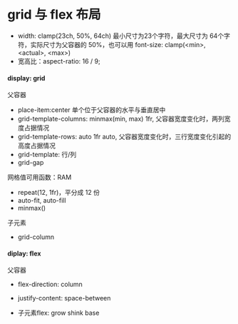 # grid 与 flex 布局

- width: clamp(23ch, 50%, 64ch) 最小尺寸为23个字符，最大尺寸为 64个字符，实际尺寸为父容器的 50%，也可以用 font-size: clamp(\<min>, \<actual>, \<max>)
- 宽高比：aspect-ratio: 16 / 9;

#### display: grid

父容器

- place-item:center 单个位于父容器的水平与垂直居中
- grid-template-columns: minmax(min, max) 1fr, 父容器宽度变化时，两列宽度占据情况
- grid-template-rows: auto 1fr auto, 父容器宽度变化时，三行宽度变化引起的高度占据情况
- grid-template: 行/列
- grid-gap

网格值可用函数：RAM

- repeat(12, 1fr)，平分成 12 份
- auto-fit, auto-fill
- minmax()

子元素

- grid-column

#### diplay: flex

父容器

- flex-direction: column
- justify-content: space-between


- 子元素flex: grow shink base




